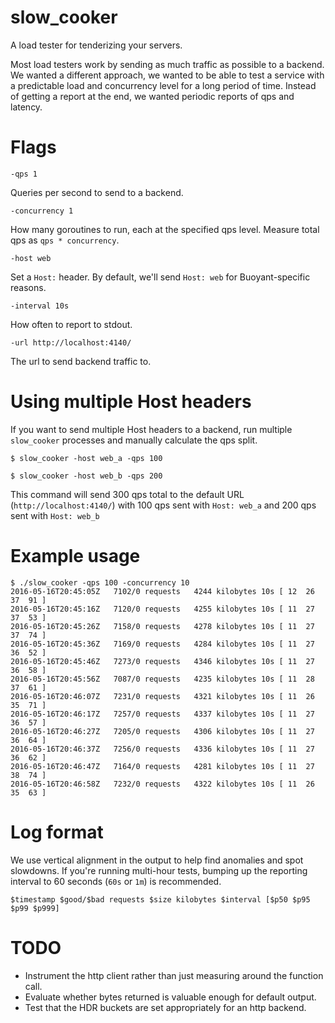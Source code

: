 # slow_cooker
A load tester for tenderizing your servers.

Most load testers work by sending as much traffic as possible to a
backend. We wanted a different approach, we wanted to be able to test
a service with a predictable load and concurrency level for a long
period of time. Instead of getting a report at the end, we wanted
periodic reports of qps and latency.

# Flags

`-qps 1`

Queries per second to send to a backend.

`-concurrency 1`

How many goroutines to run, each at the specified qps level. Measure
total qps as `qps * concurrency`.

`-host web`

Set a `Host:` header. By default, we'll send `Host: web` for
Buoyant-specific reasons.

`-interval 10s`

How often to report to stdout.

`-url http://localhost:4140/`

The url to send backend traffic to.

# Using multiple Host headers

If you want to send multiple Host headers to a backend, run multiple
`slow_cooker` processes and manually calculate the qps split.

```$ slow_cooker -host web_a -qps 100```

```$ slow_cooker -host web_b -qps 200```

This command will send 300 qps total to the default URL
(`http://localhost:4140/`) with 100 qps sent with `Host: web_a` and
200 qps sent with `Host: web_b`

# Example usage

```
$ ./slow_cooker -qps 100 -concurrency 10
2016-05-16T20:45:05Z   7102/0 requests   4244 kilobytes 10s [ 12  26  37  91 ]
2016-05-16T20:45:16Z   7120/0 requests   4255 kilobytes 10s [ 11  27  37  53 ]
2016-05-16T20:45:26Z   7158/0 requests   4278 kilobytes 10s [ 11  27  37  74 ]
2016-05-16T20:45:36Z   7169/0 requests   4284 kilobytes 10s [ 11  27  36  52 ]
2016-05-16T20:45:46Z   7273/0 requests   4346 kilobytes 10s [ 11  27  36  58 ]
2016-05-16T20:45:56Z   7087/0 requests   4235 kilobytes 10s [ 11  28  37  61 ]
2016-05-16T20:46:07Z   7231/0 requests   4321 kilobytes 10s [ 11  26  35  71 ]
2016-05-16T20:46:17Z   7257/0 requests   4337 kilobytes 10s [ 11  27  36  57 ]
2016-05-16T20:46:27Z   7205/0 requests   4306 kilobytes 10s [ 11  27  36  64 ]
2016-05-16T20:46:37Z   7256/0 requests   4336 kilobytes 10s [ 11  27  36  62 ]
2016-05-16T20:46:47Z   7164/0 requests   4281 kilobytes 10s [ 11  27  38  74 ]
2016-05-16T20:46:58Z   7232/0 requests   4322 kilobytes 10s [ 11  26  35  63 ]
```

# Log format

We use vertical alignment in the output to help find anomalies and spot
slowdowns. If you're running multi-hour tests, bumping up the reporting
interval to 60 seconds (`60s` or `1m`) is recommended.

```
$timestamp $good/$bad requests $size kilobytes $interval [$p50 $p95 $p99 $p999]
```

# TODO
 * Instrument the http client rather than just measuring around the function call.
 * Evaluate whether bytes returned is valuable enough for default output.
 * Test that the HDR buckets are set appropriately for an http backend.
